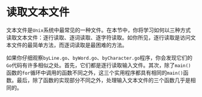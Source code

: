 # **读取文本文件**

文本文件是`Unix`系统中最常见的一种文件。在本节中，你将学习如何以三种方式读取文本文件：逐行读取、逐词读取、逐字符读取。如你所见，逐行读取是访问文本文件的最简单方法，而逐词读取是最困难的方法。

如果你仔细观察`byLine.go`、`byWord.go`、`byCharacter.go`程序，你会发现它们的`Go`代码有许多相似之处。首先，它们都是逐行读取输入文件。其次，除了`main()`函数的`for`循环中调用的函数不同之外，这三个实用程序都具有相同的`main()`函数。最后，除了函数的实现部分不同之外，处理输入文本文件的三个函数几乎是相同的。

